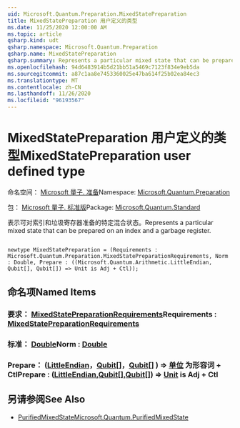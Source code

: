 ```yaml
---
uid: Microsoft.Quantum.Preparation.MixedStatePreparation
title: MixedStatePreparation 用户定义的类型
ms.date: 11/25/2020 12:00:00 AM
ms.topic: article
qsharp.kind: udt
qsharp.namespace: Microsoft.Quantum.Preparation
qsharp.name: MixedStatePreparation
qsharp.summary: Represents a particular mixed state that can be prepared on an index and a garbage register.
ms.openlocfilehash: 94d6483914b5d21bb51a5469c7123f834e9eb5da
ms.sourcegitcommit: a87c1aa8e7453360025e47ba614f25b02ea84ec3
ms.translationtype: MT
ms.contentlocale: zh-CN
ms.lasthandoff: 11/26/2020
ms.locfileid: "96193567"
---
```

# <a name="mixedstatepreparation-user-defined-type"></a><span data-ttu-id="ee2f2-102">MixedStatePreparation 用户定义的类型</span><span class="sxs-lookup"><span data-stu-id="ee2f2-102">MixedStatePreparation user defined type</span></span>

<span data-ttu-id="ee2f2-103">命名空间： [Microsoft 量子. 准备](xref:Microsoft.Quantum.Preparation)</span><span class="sxs-lookup"><span data-stu-id="ee2f2-103">Namespace: [Microsoft.Quantum.Preparation](xref:Microsoft.Quantum.Preparation)</span></span>

<span data-ttu-id="ee2f2-104">包： [Microsoft 量子. 标准版](https://nuget.org/packages/Microsoft.Quantum.Standard)</span><span class="sxs-lookup"><span data-stu-id="ee2f2-104">Package: [Microsoft.Quantum.Standard](https://nuget.org/packages/Microsoft.Quantum.Standard)</span></span>


<span data-ttu-id="ee2f2-105">表示可对索引和垃圾寄存器准备的特定混合状态。</span><span class="sxs-lookup"><span data-stu-id="ee2f2-105">Represents a particular mixed state that can be prepared on an index and a garbage register.</span></span>

```qsharp

newtype MixedStatePreparation = (Requirements : Microsoft.Quantum.Preparation.MixedStatePreparationRequirements, Norm : Double, Prepare : ((Microsoft.Quantum.Arithmetic.LittleEndian, Qubit[], Qubit[]) => Unit is Adj + Ctl));
```



## <a name="named-items"></a><span data-ttu-id="ee2f2-106">命名项</span><span class="sxs-lookup"><span data-stu-id="ee2f2-106">Named Items</span></span>

### <a name="requirements--mixedstatepreparationrequirements"></a><span data-ttu-id="ee2f2-107">要求： [MixedStatePreparationRequirements](xref:Microsoft.Quantum.Preparation.MixedStatePreparationRequirements)</span><span class="sxs-lookup"><span data-stu-id="ee2f2-107">Requirements : [MixedStatePreparationRequirements](xref:Microsoft.Quantum.Preparation.MixedStatePreparationRequirements)</span></span>


### <a name="norm--double"></a><span data-ttu-id="ee2f2-108">标准： [Double](xref:microsoft.quantum.lang-ref.double)</span><span class="sxs-lookup"><span data-stu-id="ee2f2-108">Norm : [Double](xref:microsoft.quantum.lang-ref.double)</span></span>


### <a name="prepare--littleendianqubitqubit--unit--is-adj--ctl"></a><span data-ttu-id="ee2f2-109">Prepare： ([LittleEndian](xref:Microsoft.Quantum.Arithmetic.LittleEndian)，[Qubit](xref:microsoft.quantum.lang-ref.qubit)[]，[Qubit](xref:microsoft.quantum.lang-ref.qubit)[] ) => [单位](xref:microsoft.quantum.lang-ref.unit)  为形容词 + Ctl</span><span class="sxs-lookup"><span data-stu-id="ee2f2-109">Prepare : ([LittleEndian](xref:Microsoft.Quantum.Arithmetic.LittleEndian),[Qubit](xref:microsoft.quantum.lang-ref.qubit)[],[Qubit](xref:microsoft.quantum.lang-ref.qubit)[]) => [Unit](xref:microsoft.quantum.lang-ref.unit)  is Adj + Ctl</span></span>



## <a name="see-also"></a><span data-ttu-id="ee2f2-110">另请参阅</span><span class="sxs-lookup"><span data-stu-id="ee2f2-110">See Also</span></span>

- [<span data-ttu-id="ee2f2-111">PurifiedMixedState</span><span class="sxs-lookup"><span data-stu-id="ee2f2-111">Microsoft.Quantum.PurifiedMixedState</span></span>](xref:Microsoft.Quantum.PurifiedMixedState)